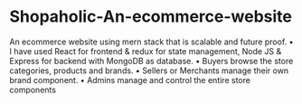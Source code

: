# Shopaholic-An-ecommerce-website
An ecommerce website using mern stack 
that is scalable and future proof.
• I have used React for frontend & 
redux for state management, 
Node JS & Express for backend 
with MongoDB as database.
• Buyers browse the store 
categories, products and brands.
• Sellers or Merchants manage 
their own brand component.
• Admins manage and control the 
entire store components
